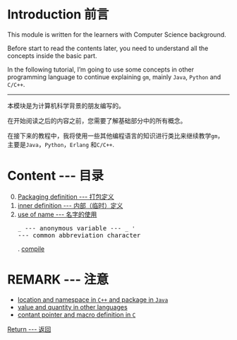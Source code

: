 # Introduction 前言

This module is written for the learners with Computer Science background.

Before start to read the contents later, you need to understand all the concepts inside the basic part.

In the following tutorial, I’m going to use some concepts in other programming language to continue explaining `gm`, mainly `Java`, `Python` and `C/C++`. <!--  -->

---

本模块是为计算机科学背景的朋友编写的。

在开始阅读之后的内容之前，您需要了解基础部分中的所有概念。

在接下来的教程中，我将使用一些其他编程语言的知识进行类比来继续教学`gm`，主要是`Java`，`Python`，`Erlang` 和`C/C++`.

# Content --- 目录

0. [Packaging definition --- 打包定义](p0) <!-- it is simialr to the Match operator in erlang: http://erlang.org/doc/getting_started/seq_prog.html#matching,-guards,-and-scope-of-variables, the tuple in Python can also do the similar thing -->
1. [inner definition --- 内部（临时）定义](p1)
2. [use of name --- 名字的使用](p2) <!--  --> <pre>
    `_` --- anonymous variable --- `_`
    `'` --- common abbreviation character </pre>
. [compile]()

# REMARK --- 注意

* [location and namespace in `C++` and package in `Java`]()
* [value and quantity in other languages]()
* [contant pointer and macro definition in `C`]()

[Return --- 返回](Home)